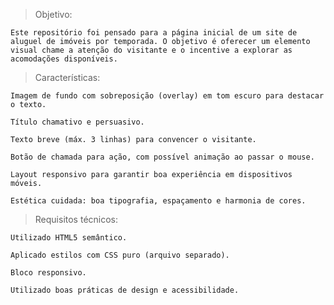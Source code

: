 > Objetivo:

    Este repositório foi pensado para a página inicial de um site de aluguel de imóveis por temporada. O objetivo é oferecer um elemento visual chame a atenção do visitante e o incentive a explorar as acomodações disponíveis.

> Características:

    Imagem de fundo com sobreposição (overlay) em tom escuro para destacar o texto.

    Título chamativo e persuasivo.

    Texto breve (máx. 3 linhas) para convencer o visitante.

    Botão de chamada para ação, com possível animação ao passar o mouse.

    Layout responsivo para garantir boa experiência em dispositivos móveis.

    Estética cuidada: boa tipografia, espaçamento e harmonia de cores.


> Requisitos técnicos:

    Utilizado HTML5 semântico.

    Aplicado estilos com CSS puro (arquivo separado).

    Bloco responsivo.

    Utilizado boas práticas de design e acessibilidade.


